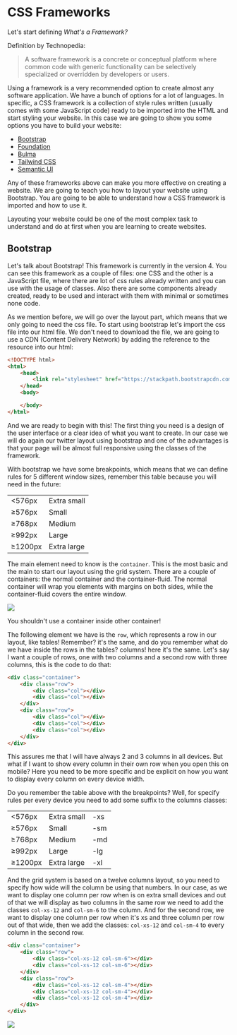 # CSS Frameworks

Let's start defining _What's a Framework?_

Definition by Technopedia:

> A software framework is a concrete or conceptual platform where common code with generic functionality can be selectively specialized or overridden by developers or users.

Using a framework is a very recommended option to create almost any software application. We have a bunch of options for a lot of languages. In specific, a CSS framework is a collection of style rules written (usually comes with some JavaScript code) ready to be imported into the HTML and start styling your website. In this case we are going to show you some options you have to build your website:

* [Bootstrap](https://getbootstrap.com/)
* [Foundation](https://foundation.zurb.com/)
* [Bulma](https://bulma.io/)
* [Tailwind CSS](https://tailwindcss.com/docs/what-is-tailwind/)
* [Semantic UI](https://semantic-ui.com/)

Any of these frameworks above can make you more effective on creating a website. We are going to teach you how to layout your website using Bootstrap. You are going to be able to understand how a CSS framework is imported and how to use it.

Layouting your website could be one of the most complex task to understand and do at first when you are learning to create websites.

## Bootstrap

Let's talk about Bootstrap! This framework is currently in the version 4. You can see this framework as a couple of files: one CSS and the other is a JavaScript file, where there are lot of css rules already written and you can use with the usage of classes. Also there are some components already created, ready to be used and interact with them with minimal or sometimes none code.

As we mention before, we will go over the layout part, which means that we only going to need the css file. To start using bootstrap let's import the css file into our html file. We don't need to download the file, we are going to use a CDN (Content Delivery Network) by adding the reference to the resource into our html:

```html
<!DOCTYPE html>
<html>
    <head>
        <link rel="stylesheet" href="https://stackpath.bootstrapcdn.com/bootstrap/4.1.0/css/bootstrap.min.css">
    </head>
    <body>

    </body>
</html>
```

And we are ready to begin with this! The first thing you need is a design of the user interface or a clear idea of what you want to create. In our case we will do again our twitter layout using bootstrap and one of the advantages is that your page will be almost full responsive using the classes of the framework.

With bootstrap we have some breakpoints, which means that we can define rules for 5 different window sizes, remember this table because you will need in the future:

<table>
    <tr>
        <td><576px</td>
        <td>Extra small</td>
    </tr>
    <tr>
        <td>≥576px</td>
        <td>Small</td>
    </tr>
    <tr>
        <td>≥768px</td>
        <td>Medium</td>
    </tr>
    <tr>
        <td>≥992px</td>
        <td>Large</td>
    </tr>
    <tr>
        <td>≥1200px</td>
        <td>Extra large</td>
    </tr>
</table>

The main element need to know is the `container`. This is the most basic and the main to start our layout using the grid system. There are a couple of containers: the normal container and the container-fluid. The normal container will wrap you elements with margins on both sides, while the container-fluid covers the entire window.

![](http://www.codescratcher.com/wp-content/uploads/2015/03/Fixed-and-Fluid-Layout-in-Bootstrap-Output.gif)

You shouldn't use a container inside other container!

The following element we have is the `row`, which represents a row in our layout, like tables! Remember? it's the same, and do you remember what do we have inside the rows in the tables? columns! here it's the same. Let's say I want a couple of rows, one with two columns and a second row with three columns, this is the code to do that:

```html
<div class="container">
    <div class="row">
        <div class="col"></div>
        <div class="col"></div>
    </div>
    <div class="row">
        <div class="col"></div>
        <div class="col"></div>
        <div class="col"></div>
    </div>
</div>
```

This assures me that I will have always 2 and 3 columns in all devices. But what if I want to show every column in their own row when you open this on mobile? Here you need to be more specific and be explicit on how you want to display every column on every device width.

Do you remember the table above with the breakpoints? Well, for specify rules per every device you need to add some suffix to the columns classes:

<table>
    <tr>
        <td><576px</td>
        <td>Extra small</td>
        <td>-xs</td>
    </tr>
    <tr>
        <td>≥576px</td>
        <td>Small</td>
        <td>-sm</td>
    </tr>
    <tr>
        <td>≥768px</td>
        <td>Medium</td>
        <td>-md</td>
    </tr>
    <tr>
        <td>≥992px</td>
        <td>Large</td>
        <td>-lg</td>
    </tr>
    <tr>
        <td>≥1200px</td>
        <td>Extra large</td>
        <td>-xl</td>
    </tr>
</table>

And the grid system is based on a twelve columns layout, so you need to specify how wide will the column be using that numbers. In our case, as we want to display one column per row when is on extra small devices and out of that we will display as two columns in the same row we need to add the classes `col-xs-12` and `col-sm-6` to the column. And for the second row, we want to display one column per row when it's xs and three column per row out of that wide, then we add the classes: `col-xs-12` and `col-sm-4` to every column in the second row.

```html
<div class="container">
    <div class="row">
        <div class="col-xs-12 col-sm-6"></div>
        <div class="col-xs-12 col-sm-6"></div>
    </div>
    <div class="row">
        <div class="col-xs-12 col-sm-4"></div>
        <div class="col-xs-12 col-sm-4"></div>
        <div class="col-xs-12 col-sm-4"></div>
    </div>
</div>
```

![](http://www.antetype.com/blog/wp-content/uploads/2013/04/layout-12-grid-wide.png)